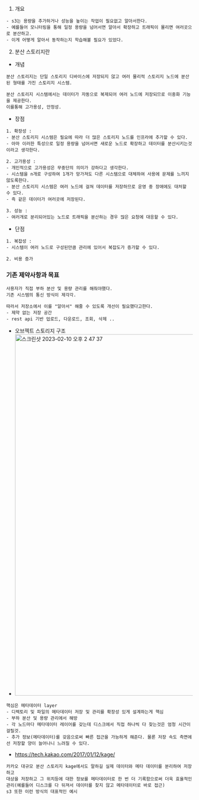 1. 개요
```
- s3는 용량을 추가하거나 성능을 높이는 작업이 필요없고 알아서한다.
- 예를들어 모니터링을 통해 일정 용량을 넘어서면 알아서 확장하고 트래픽이 몰리면 여러곳으로 분산하고.
- 이게 어떻게 알아서 동작하는지 학습해볼 필요가 있었다.
```

2. 분산 스토리지란
- 개념
```
분산 스토리지는 단일 스토리지 디바이스에 저장되지 않고 여러 물리적 스토리지 노드에 분산된 형태를 가진 스토리지 시스템.

분산 스토리지 시스템에서는 데이터가 자동으로 복제되어 여러 노드에 저장되므로 이중화 기능을 제공한다.
이를통해 고가용성, 안정성.
```
- 장점
```
1. 확장성 : 
- 분산 스토리지 시스템은 필요에 따라 더 많은 스토리지 노드를 인프라에 추가할 수 있다.
- 아마 이러한 특성으로 일정 용량을 넘어서면 새로운 노드로 확장하고 데이터를 분산시키는것이라고 생각한다.

2. 고가용성 : 
- 개인적으로 고가용성은 무중단의 의미가 강하다고 생각한다.
- 시스템을 n개로 구성하여 1개가 망가져도 다른 시스템으로 대체하여 사용에 문제를 느끼지 않도록한다.
- 분산 스토리지 시스템은 여러 노드에 걸쳐 데이터를 저장하므로 운영 중 장애에도 대처할 수 있다.
- 즉 같은 데이터가 여러곳에 저장된다.

3. 성능 :
- 여러개로 분리되어있는 노드로 트래픽을 분산하는 경우 많은 요청에 대응할 수 있다.
```

- 단점
```
1. 복잡성 :
- 시스템이 여러 노드로 구성된만큼 관리에 있어서 복잡도가 증가할 수 있다.

2. 비용 증가
```

### 기존 제약사항과 목표
```
사용자가 직접 부하 분산 및 용량 관리를 해줘야했다.
기존 시스템의 통신 방식이 제각각.

따라서 저장소에서 이를 "알아서" 해줄 수 있도록 개선이 필요했다고한다.
- 제약 없는 저장 공간
- rest api 기반 업로드, 다운로드, 조회, 삭제 ..
```
- 오브젝트 스토리지 구조
- <img width="975" alt="스크린샷 2023-02-10 오후 2 47 37" src="https://user-images.githubusercontent.com/62214428/218011196-bd05fa6a-ea99-409f-ab56-4e89081f4941.png">
```
핵심은 메타데이터 layer
- 디렉토리 및 파일의 메타데이터 저장 및 관리를 확장성 있게 설계하는게 핵심
- 부하 분산 및 용량 관리에서 해방
- 각 노드마다 메타데이터 레이어를 갖는데 디스크에서 직접 하나씩 다 찾는것은 엄청 시간이 걸릴것.
- 추가 정보(메타데이터)를 갖음으로써 빠른 접근을 가능하게 해준다. 물론 저장 속도 측면에선 저장할 양이 늘어나니 느려질 수 있다.

```
- https://tech.kakao.com/2017/01/12/kage/
```
카카오 대규모 분산 스토리지 kage에서도 말하길 실제 데이터와 메타 데이터를 분리하여 저장하고
대상을 저장하고 그 위치등에 대한 정보를 메타데이터로 한 번 더 기록함으로써 더욱 효율적인 관리(예를들어 디스크를 다 뒤져서 데이터를 찾지 않고 메타데이터로 바로 접근)
s3 또한 이런 방식의 대표적인 예시
```

